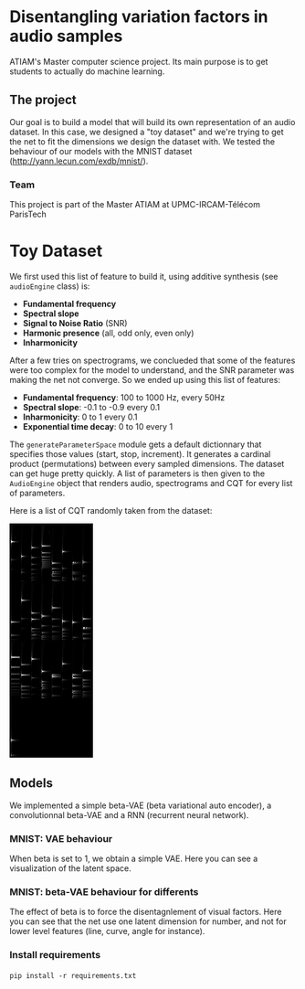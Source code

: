 # Disentangling variation factors in audio samples

ATIAM's Master computer science project. Its main purpose is to get students to actually do machine learning.
## The project
Our goal is to build a model that will build its own representation of an audio dataset. In this case, we designed a "toy dataset" and we're trying to get the net to fit the dimensions we design the dataset with. We tested the behaviour of our models with the MNIST dataset (http://yann.lecun.com/exdb/mnist/).

### Team
This project is part of the Master ATIAM at UPMC-IRCAM-Télécom ParisTech

# Toy Dataset
We first used this list of feature to build it, using additive synthesis (see `audioEngine` class) is:
* **Fundamental frequency**
* **Spectral slope**
* **Signal to Noise Ratio** (SNR)
* **Harmonic presence** (all, odd only, even only)
* **Inharmonicity**

After a few tries on spectrograms, we conclueded that some of the features were too complex for the model to understand, and the SNR 
parameter was making the net not converge. So we ended up using this list of features:
* **Fundamental frequency**: 100 to 1000 Hz, every 50Hz
* **Spectral slope**: -0.1 to -0.9 every  0.1
* **Inharmonicity**: 0 to 1 every 0.1
* **Exponential time decay**: 0 to 10 every 1

The `generateParameterSpace` module gets a default dictionnary that specifies those values (start, stop, increment). It generates a cardinal product (permutations) between every sampled dimensions. The dataset can get huge pretty quickly. A list of parameters is then given to the `AudioEngine` object that renders audio, spectrograms and CQT for every list of parameters.

Here is a list of CQT randomly taken from the dataset:


![CQT](data/CNN/real_images.png)

## Models
We implemented a simple beta-VAE (beta variational auto encoder), a convolutionnal beta-VAE and a RNN (recurrent neural network).

### MNIST: VAE behaviour
When beta is set to 1, we obtain a simple VAE. Here you can see a visualization of the latent space.

### MNIST: beta-VAE behaviour for differents
The effect of beta is to force the disentagnlement of visual factors. Here you can see that the net use one latent dimension for number, and not for lower level features (line, curve, angle for instance).

### Install requirements
`pip install -r requirements.txt`

